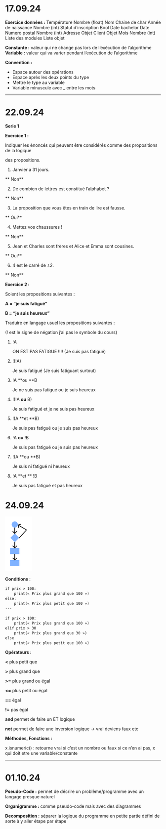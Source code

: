 # 17.09.24

**Exercice données :**
Température  Nombre (float)
Nom  Chaine de char
Année de naissance Nombre (int)
Statut d’inscription Bool
Date bachelor Date
Numero postal Nombre (int)
Adresse Objet
Client Objet
Mois Nombre (int)
Liste des modules Liste objet

**Constante :** valeur qui ne change pas lors de l’exécution de l’algorithme
**Variable :** valeur qui va varier pendant l’exécution de l’algorithme

**Convention :**

- Espace autour des opérations
- Espace après les deux points du type
- Mettre le type au variable
- Variable minuscule avec _ entre les mots

---

# **22.09.24**

**Serie 1**

**Exercice 1 :**

Indiquer les énoncés qui peuvent être considérés comme des propositions de la logique

des propositions.

1. Janvier a 31 jours.

**
    Non**

2. De combien de lettres est constitué l’alphabet ?

**
    Non**

3. La proposition que vous êtes en train de lire est fausse.

**
    Oui**

4. Mettez vos chaussures !

**
    Non**

5. Jean et Charles sont frères et Alice et Emma sont cousines.

**
    Oui**

6. 4 est le carré de ±2.

**
    Non**

**Exercice 2 :**

Soient les propositions suivantes :

**A = “je suis fatigué”**

**B = “je suis heureux”**

Traduire en langage usuel les propositions suivantes :

(! est le signe de négation j’ai pas le symbole du cours)

1. !A

   ON EST PAS FATIGUE !!!! (Je suis pas fatigué)
2. !(!A)

   Je suis fatigué (Je suis fatiguant surtout)
3. !A **ou **B

   Je ne suis pas fatigué ou je suis heureux
4. !(!A **ou** B)

   Je suis fatigué et je ne suis pas heureux
5. !(A **et **B)

   Je suis pas fatigué ou je suis pas heureux
6. !A **ou** !B

   Je suis pas fatigué ou je suis pas heureux
7. !(A **ou **B)

   Je suis ni fatigué ni heureux
8. !A  **et ** !B

   Je suis pas fatigué et pas heureux

# 24.09.24

![Diagramme1](./FPDiagramme1.png "Diagramme1")

**Conditions :**

`````
if prix > 100:
	print(« Prix plus grand que 100 »)
else:
	print(« Prix plus petit que 100 »)
---

if prix > 100:
	print(« Prix plus grand que 100 »)
elif prix > 30
	print(« Prix plus grand que 30 »)
else
	print(« Prix plus petit que 100 »)
`````

**Opérateurs :**

**<**	plus petit que

**>** plus grand que

**>=**	plus grand ou égal

**<=**	plus petit ou égal

**==**	égal

**!=**	pas égal

**and**	permet de faire un ET logique

**not**	permet de faire une inversion logique -> vrai deviens faux etc

**Méthodes, Fonctions :**

x.isnumeric() : retourne vrai si c’est un nombre ou faux si ce n’en ai pas, x qui doit etre une variable/constante

---

# **01.10.24**

**Pseudo-Code :** permet de décrire un problème/programme avec un langage presque naturel

**Organigramme :** comme pseudo-code mais avec des diagrammes

**Decomposition :** séparer la logique du programme en petite partie défini de sorte à y aller étape par étape
